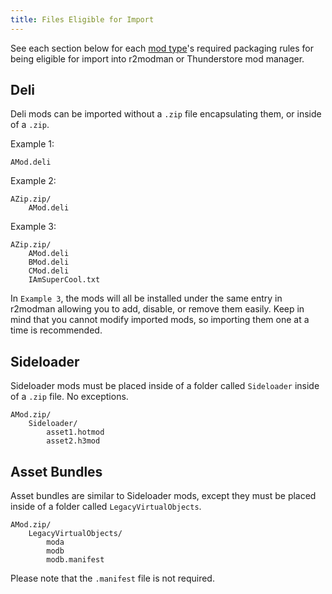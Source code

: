 ```yaml
---
title: Files Eligible for Import
---
```


See each section below for each [mod type](../mod_types.md)'s required packaging rules for being eligible for import into r2modman or Thunderstore mod manager.

## Deli

Deli mods can be imported without a `.zip` file encapsulating them, or inside of a `.zip`.

Example 1:

```text
AMod.deli
```

Example 2:

```text
AZip.zip/
    AMod.deli
```

Example 3:

```text
AZip.zip/
    AMod.deli
    BMod.deli
    CMod.deli
    IAmSuperCool.txt
```

In `Example 3`, the mods will all be installed under the same entry in r2modman allowing you to add, disable, or remove them easily. Keep in mind that you cannot modify imported mods, so importing them one at a time is recommended.

## Sideloader

Sideloader mods must be placed inside of a folder called `Sideloader` inside of a `.zip` file. No exceptions.

```text
AMod.zip/
    Sideloader/
        asset1.hotmod
        asset2.h3mod
```

## Asset Bundles

Asset bundles are similar to Sideloader mods, except they must be placed inside of a folder called `LegacyVirtualObjects`.

```text
AMod.zip/
    LegacyVirtualObjects/
        moda
        modb
        modb.manifest
```

Please note that the `.manifest` file is not required.
